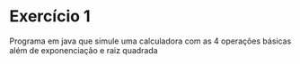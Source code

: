 # Exercício 1
Programa em java que simule uma calculadora com as 4 operações básicas além de exponenciação e raiz quadrada